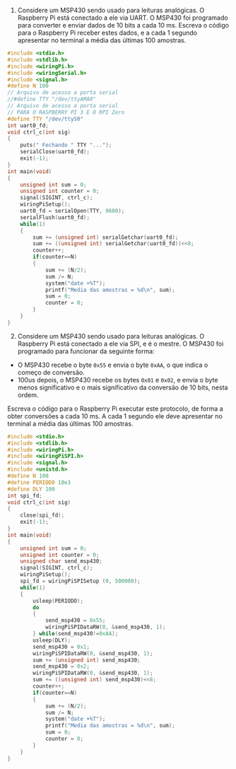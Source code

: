 1. Considere um MSP430 sendo usado para leituras analógicas. O Raspberry Pi está conectado a ele via UART. O MSP430 foi programado para converter e enviar dados de 10 bits a cada 10 ms. Escreva o código para o Raspberry Pi receber estes dados, e a cada 1 segundo apresentar no terminal a média das últimas 100 amostras.
```c
#include <stdio.h>
#include <stdlib.h>
#include <wiringPi.h>
#include <wiringSerial.h>
#include <signal.h>
#define N 100
// Arquivo de acesso a porta serial
//#define TTY "/dev/ttyAMA0"
// Arquivo de acesso a porta serial
// PARA O RASPBERRY PI 3 E O RPI Zero
#define TTY "/dev/ttyS0"
int uart0_fd;
void ctrl_c(int sig)
{
	puts(" Fechando " TTY "...");
	serialClose(uart0_fd);
	exit(-1);
}
int main(void)
{
	unsigned int sum = 0;
	unsigned int counter = 0;
	signal(SIGINT, ctrl_c);
	wiringPiSetup();
	uart0_fd = serialOpen(TTY, 9600);
	serialFlush(uart0_fd);
	while(1)
	{
		sum += (unsigned int) serialGetchar(uart0_fd);
		sum += ((unsigned int) serialGetchar(uart0_fd))<<8;
		counter++;
		if(counter==N)
		{
			sum += (N/2);
			sum /= N;
			system("date +%T");
			printf("Media das amostras = %d\n", sum);
			sum = 0;
			counter = 0;
		}
	}
}
```
2. Considere um MSP430 sendo usado para leituras analógicas. O Raspberry Pi está conectado a ele via SPI, e é o mestre. O MSP430 foi programado para funcionar da seguinte forma:

- O MSP430 recebe o byte `0x55` e envia o byte `0xAA`, o que indica o começo de conversão. 
- 100us depois, o MSP430 recebe os bytes `0x01` e `0x02`, e envia o byte menos significativo e o mais significativo da conversão de 10 bits, nesta ordem.
 
Escreva o código para o Raspberry Pi executar este protocolo, de forma a obter conversões a cada 10 ms. A cada 1 segundo ele deve apresentar no terminal a média das últimas 100 amostras.
```c
#include <stdio.h>
#include <stdlib.h>
#include <wiringPi.h>
#include <wiringPiSPI.h>
#include <signal.h>
#include <unistd.h>
#define N 100
#define PERIODO 10e3
#define DLY 100
int spi_fd;
void ctrl_c(int sig)
{
	close(spi_fd);
	exit(-1);
}
int main(void)
{
	unsigned int sum = 0;
	unsigned int counter = 0;
	unsigned char send_msp430;
	signal(SIGINT, ctrl_c);
	wiringPiSetup();
	spi_fd = wiringPiSPISetup (0, 500000);
	while(1)
	{
		usleep(PERIODO);
		do
		{
			send_msp430 = 0x55;
			wiringPiSPIDataRW(0, &send_msp430, 1);
		} while(send_msp430!=0xAA);
		usleep(DLY);
		send_msp430 = 0x1;
		wiringPiSPIDataRW(0, &send_msp430, 1);
		sum += (unsigned int) send_msp430;
		send_msp430 = 0x2;
		wiringPiSPIDataRW(0, &send_msp430, 1);
		sum += ((unsigned int) send_msp430)<<8;
		counter++;
		if(counter==N)
		{
			sum += (N/2);
			sum /= N;
			system("date +%T");
			printf("Media das amostras = %d\n", sum);
			sum = 0;
			counter = 0;
		}
	}
}
```